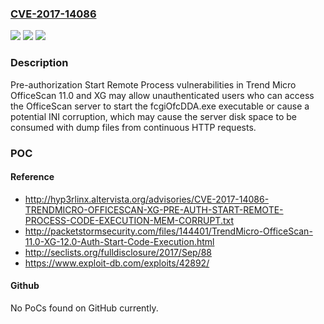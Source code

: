 ### [CVE-2017-14086](https://cve.mitre.org/cgi-bin/cvename.cgi?name=CVE-2017-14086)
![](https://img.shields.io/static/v1?label=Product&message=Trend%20Micro%20OfficeScan&color=blue)
![](https://img.shields.io/static/v1?label=Version&message=n%2Fa&color=blue)
![](https://img.shields.io/static/v1?label=Vulnerability&message=Pre-authorization%20Start%20Remote%20Process&color=brighgreen)

### Description

Pre-authorization Start Remote Process vulnerabilities in Trend Micro OfficeScan 11.0 and XG may allow unauthenticated users who can access the OfficeScan server to start the fcgiOfcDDA.exe executable or cause a potential INI corruption, which may cause the server disk space to be consumed with dump files from continuous HTTP requests.

### POC

#### Reference
- http://hyp3rlinx.altervista.org/advisories/CVE-2017-14086-TRENDMICRO-OFFICESCAN-XG-PRE-AUTH-START-REMOTE-PROCESS-CODE-EXECUTION-MEM-CORRUPT.txt
- http://packetstormsecurity.com/files/144401/TrendMicro-OfficeScan-11.0-XG-12.0-Auth-Start-Code-Execution.html
- http://seclists.org/fulldisclosure/2017/Sep/88
- https://www.exploit-db.com/exploits/42892/

#### Github
No PoCs found on GitHub currently.

